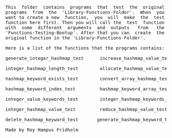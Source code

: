 
<pre>
This  folder  contains  programs  that  test  the  original
programs  from  the  'Library-Functions-Folder'.  When  you
want to create a new  function,  you  will  make  the  test
function here first. Then you will call the  test  function
with  some  different  arguments  and  outputs   from   the
'Functions-Testing-Bootup'. After that you can  create  the
original function in the 'Library-Functions-Folder'.

Here is a list of the functions that the programs contains:

generate_integer_hashmap_test      increase_hashmap_value_test

integer_hashmap_length_test        allocate_hashmap_value_test

hashmap_keyword_exists_test        convert_array_hashmap_test

hashmap_keyword_index_test         hashmap_keyword_array_test

integer_value_keywords_test        integer_hashmap_keywords_test

integer_hashmap_value_test         reduce_hashmap_value_test

delete_hashmap_keyword_test       generate_hashmap_keyword_test

Made by Roy Hampus Fridholm
</pre>

